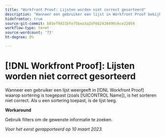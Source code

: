 ```yaml
---
title: "Workfront Proof: Lijsten worden niet correct gesorteerd"
description: "Wanneer een gebruiker een lijst in Workfront Proof bekijkt die het sorteren (zoals Naam) heeft toegepast, is het sorteren niet nauwkeurig."
hidefromtoc: true
source-git-commit: b03ef9d21bfe75bea3a2df6b2420490c6ce22050
workflow-type: tm+mt
source-wordcount: '73'
ht-degree: 0%

---
```



# [!DNL Workfront Proof]: Lijsten worden niet correct gesorteerd

Wanneer een gebruiker een lijst weergeeft in [!DNL Workfront Proof] waarop sortering is toegepast (zoals [!UICONTROL Name]), is het sorteren niet correct. Als u een sortering toepast, is de lijst leeg.

**Workaround**

Gebruik filters om de gewenste informatie te zoeken.

_Voor het eerst gerapporteerd op 10 maart 2023._

